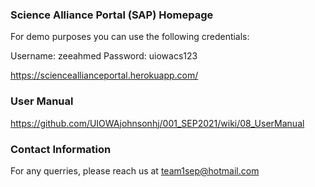 ### Science Alliance Portal (SAP) Homepage
For demo purposes you can use the following credentials:

Username: zeeahmed
Password: uiowacs123

https://scienceallianceportal.herokuapp.com/

### User Manual

https://github.com/UIOWAjohnsonhj/001_SEP2021/wiki/08_UserManual

### Contact Information

For any querries, please reach us at team1sep@hotmail.com
